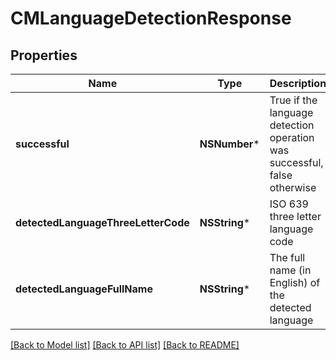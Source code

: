 # CMLanguageDetectionResponse

## Properties
Name | Type | Description | Notes
------------ | ------------- | ------------- | -------------
**successful** | **NSNumber*** | True if the language detection operation was successful, false otherwise | [optional] 
**detectedLanguageThreeLetterCode** | **NSString*** | ISO 639 three letter language code | [optional] 
**detectedLanguageFullName** | **NSString*** | The full name (in English) of the detected language | [optional] 

[[Back to Model list]](../README.md#documentation-for-models) [[Back to API list]](../README.md#documentation-for-api-endpoints) [[Back to README]](../README.md)



